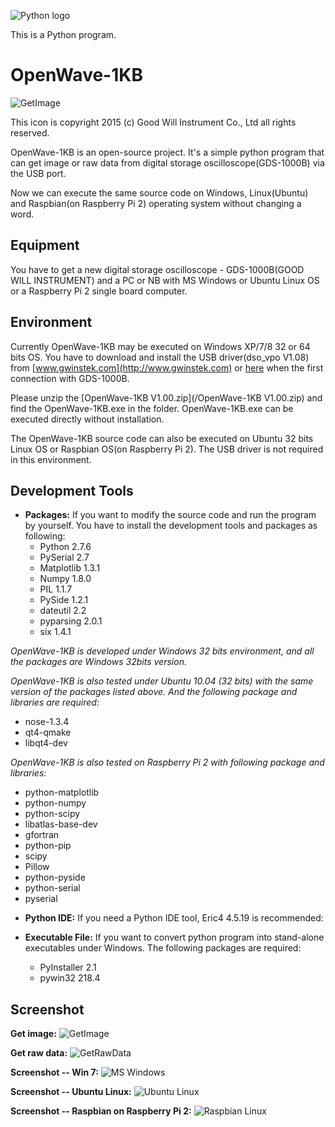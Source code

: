 ![Python logo](/image/python-logo.png)

This is a Python program.




OpenWave-1KB
============
![GetImage](/image/OpenWave256x256.jpg)

This icon is copyright 2015 (c) Good Will Instrument Co., Ltd all rights reserved.




OpenWave-1KB is an open-source project. It's a simple python program that can get image or raw data from digital storage oscilloscope(GDS-1000B) via the USB port.  

Now we can execute the same source code on Windows, Linux(Ubuntu) and Raspbian(on Raspberry Pi 2) operating system without changing a word.


Equipment
------------
You have to get a new digital storage oscilloscope - GDS-1000B(GOOD WILL INSTRUMENT) and a PC or NB with MS Windows or Ubuntu Linux OS or a Raspberry Pi 2 single board computer.




Environment
------------
Currently OpenWave-1KB may be executed on Windows XP/7/8 32 or 64 bits OS. You have to download and install the USB driver(dso_vpo V1.08) from [www.gwinstek.com](http://www.gwinstek.com) or [here](/dso_vpo_v108.zip) when the first connection with GDS-1000B. 

Please unzip the [OpenWave-1KB V1.00.zip](/OpenWave-1KB V1.00.zip) and find the OpenWave-1KB.exe in the folder. OpenWave-1KB.exe can be executed directly without installation.

The OpenWave-1KB source code can also be executed on Ubuntu 32 bits Linux OS or Raspbian OS(on Raspberry Pi 2). The USB driver is not required in this environment.


Development Tools
------------
- **Packages:**
   If you want to modify the source code and run the program by yourself. You have to install the development tools and packages as following:
   * Python 2.7.6
   * PySerial 2.7
   * Matplotlib 1.3.1
   * Numpy 1.8.0
   * PIL 1.1.7
   * PySide 1.2.1
   * dateutil 2.2
   * pyparsing 2.0.1
   * six 1.4.1

 *OpenWave-1KB is developed under Windows 32 bits environment, and all the packages are Windows 32bits version.*
 
 *OpenWave-1KB is also tested under Ubuntu 10.04 (32 bits) with the same version of the packages listed above.  And the following package and libraries are required:*
   * nose-1.3.4
   * qt4-qmake
   * libqt4-dev

 *OpenWave-1KB is also tested on Raspberry Pi 2 with following package and libraries:*
   * python-matplotlib
   * python-numpy
   * python-scipy
   * libatlas-base-dev
   * gfortran
   * python-pip
   * scipy
   * Pillow
   * python-pyside
   * python-serial
   * pyserial


- **Python IDE:**
   If you need a Python IDE tool, Eric4 4.5.19  is recommended:


- **Executable File:**
   If you want to convert python program into stand-alone executables under Windows. The following packages are required:
   * PyInstaller 2.1
   * pywin32 218.4



   
Screenshot
------------
**Get image:**
![GetImage](/image/pic1.png)


**Get raw data:**
![GetRawData](/image/pic2.png)


**Screenshot -- Win 7:**
![MS Windows](/image/Win7_Screenshot.png)


**Screenshot -- Ubuntu Linux:**
![Ubuntu Linux](/image/Ubuntu1004_Screenshot.png)


**Screenshot -- Raspbian on Raspberry Pi 2:**
![Raspbian Linux](/image/Raspbian_Screenshot.png)
